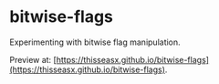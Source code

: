 # bitwise-flags

Experimenting with bitwise flag manipulation.

Preview at: [https://thisseasx.github.io/bitwise-flags](https://thisseasx.github.io/bitwise-flags).
